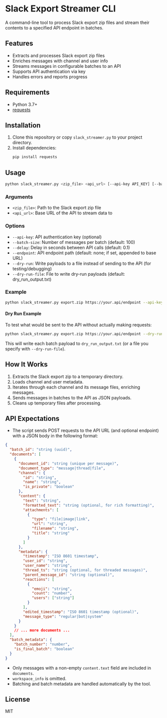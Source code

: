 # Slack Export Streamer CLI

A command-line tool to process Slack export zip files and stream their contents to a specified API endpoint in batches.

## Features
- Extracts and processes Slack export zip files
- Enriches messages with channel and user info
- Streams messages in configurable batches to an API
- Supports API authentication via key
- Handles errors and reports progress

## Requirements
- Python 3.7+
- [requests](https://pypi.org/project/requests/)

## Installation
1. Clone this repository or copy `slack_streamer.py` to your project directory.
2. Install dependencies:
   ```sh
   pip install requests
   ```

## Usage
```sh
python slack_streamer.py <zip_file> <api_url> [--api-key API_KEY] [--batch-size N] [--delay SECONDS] [--endpoint ENDPOINT]
```

### Arguments
- `<zip_file>`: Path to the Slack export zip file
- `<api_url>`: Base URL of the API to stream data to

### Options
- `--api-key`: API authentication key (optional)
- `--batch-size`: Number of messages per batch (default: 100)
- `--delay`: Delay in seconds between API calls (default: 0.1)
- `--endpoint`: API endpoint path (default: none; if set, appended to base URL)
- `--dry-run`: Write payloads to a file instead of sending to the API (for testing/debugging)
- `--dry-run-file`: File to write dry-run payloads (default: dry_run_output.txt)

### Example
```sh
python slack_streamer.py export.zip https://your.api/endpoint --api-key YOUR_KEY --batch-size 200 --delay 0.2
```

#### Dry Run Example
To test what would be sent to the API without actually making requests:
```sh
python slack_streamer.py export.zip https://your.api/endpoint --dry-run
```
This will write each batch payload to `dry_run_output.txt` (or a file you specify with `--dry-run-file`).

## How It Works
1. Extracts the Slack export zip to a temporary directory.
2. Loads channel and user metadata.
3. Iterates through each channel and its message files, enriching messages.
4. Sends messages in batches to the API as JSON payloads.
5. Cleans up temporary files after processing.

## API Expectations
- The script sends POST requests to the API URL (and optional endpoint) with a JSON body in the following format:

```json
{
  "batch_id": "string (uuid)",
  "documents": [
    {
      "document_id": "string (unique per message)",
      "document_type": "message|thread|file",
      "channel": {
        "id": "string",
        "name": "string",
        "is_private": "boolean"
      },
      "content": {
        "text": "string",
        "formatted_text": "string (optional, for rich formatting)",
        "attachments": [
          {
            "type": "file|image|link",
            "url": "string",
            "filename": "string",
            "title": "string"
          }
        ]
      },
      "metadata": {
        "timestamp": "ISO 8601 timestamp",
        "user_id": "string",
        "user_name": "string",
        "thread_ts": "string (optional, for threaded messages)",
        "parent_message_id": "string (optional)",
        "reactions": [
          {
            "emoji": "string",
            "count": "number",
            "users": ["string"]
          }
        ],
        "edited_timestamp": "ISO 8601 timestamp (optional)",
        "message_type": "regular|bot|system"
      }
    }
    // ... more documents ...
  ],
  "batch_metadata": {
    "batch_number": "number",
    "is_final_batch": "boolean"
  }
}
```

- Only messages with a non-empty `content.text` field are included in `documents`.
- `workspace_info` is omitted.
- Batching and batch metadata are handled automatically by the tool.

## License
MIT 